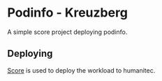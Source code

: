 # Podinfo - Kreuzberg

A simple score project deploying podinfo.

## Deploying

[Score](https://score.dev/) is used to deploy the workload to humanitec.
